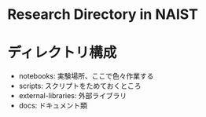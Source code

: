 # Research Directory in NAIST

# ディレクトリ構成

- notebooks: 実験場所、ここで色々作業する
- scripts: スクリプトをためておくところ
- external-libraries: 外部ライブラリ
- docs: ドキュメント類
